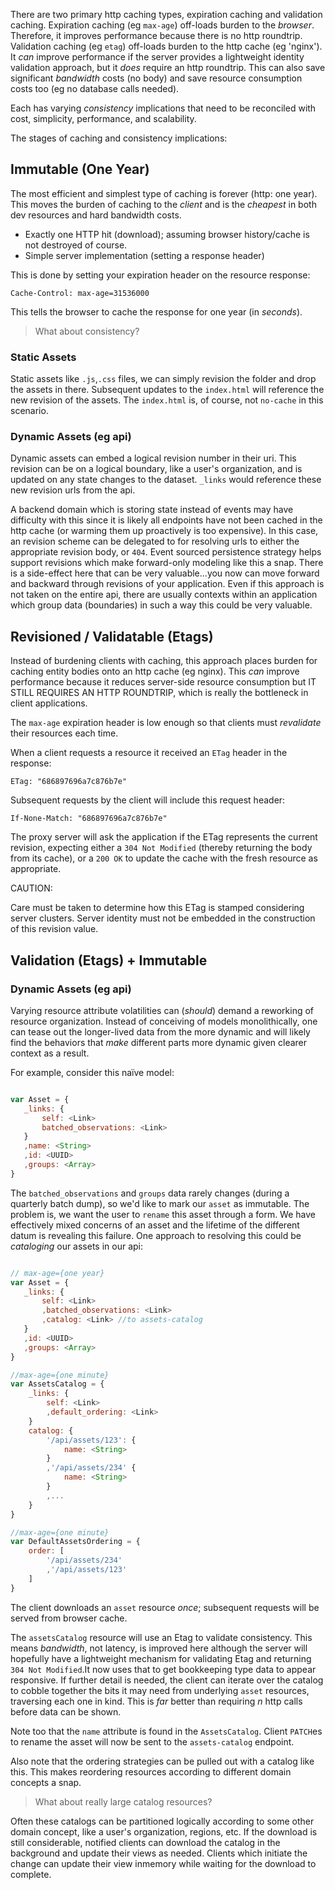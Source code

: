 There are two primary http caching types, expiration caching and validation caching. 
Expiration caching (eg `max-age`) off-loads burden to the _browser_. Therefore, it improves performance because there is no 
http roundtrip.
Validation caching (eg `etag`) off-loads burden to the http cache (eg 'nginx'). It _can_ improve performance if the server provides
a lightweight identity validation approach, but it _does_ require an http roundtrip. This can also save significant _bandwidth_ costs (no body) and
save resource consumption costs too (eg no database calls needed).

Each has varying _consistency_ implications that need to be reconciled with cost, simplicity, performance, and scalability.

The stages of caching and consistency implications:

## Immutable (One Year)

The most efficient and simplest type of caching is forever (http: one year).
This moves the burden of caching to the _client_ and is the _cheapest_ in both dev resources and hard bandwidth costs.

* Exactly one HTTP hit (download); assuming browser history/cache is not destroyed of course.
* Simple server implementation (setting a response header)

This is done by setting your expiration header on the resource response:

    Cache-Control: max-age=31536000

This tells the browser to cache the response for one year (in _seconds_).

> What about consistency?

### Static Assets

Static assets like `.js`,`.css` files, we can simply revision the folder and drop the assets in there.
Subsequent updates to the `index.html` will reference the new revision of the assets.
The `index.html` is, of course, not `no-cache` in this scenario.

### Dynamic Assets (eg api)

Dynamic assets can embed a logical revision number in their uri. 
This revision can be on a logical boundary, like a user's organization, and is updated on any state changes
to the dataset.
`_links` would reference these new revision urls from the api. 

A backend domain which is storing state instead of events may have difficulty with this since it is likely all endpoints have not
been cached in the http cache (or warming them up proactively is too expensive). In this case, an revision scheme can be delegated to 
for resolving urls to either the appropriate revision body, or `404`.
Event sourced persistence strategy helps support revisions which make forward-only modeling like this a snap. 
There is a side-effect here that can be very valuable...you now can move forward and backward through revisions of your application.
Even if this approach is not taken on the entire api, there are usually contexts within an application which group data (boundaries)
in such a way this could be very valuable.

## Revisioned / Validatable (Etags)

Instead of burdening clients with caching, this approach places burden for caching entity bodies onto an http cache (eg nginx).
This _can_ improve performance because it reduces server-side resource consumption but IT STILL REQUIRES AN HTTP ROUNDTRIP, which is
really the bottleneck in client applications.

The `max-age` expiration header is low enough so that clients must _revalidate_ their resources each time.

When a client requests a resource it received an `ETag` header in the response:

    ETag: "686897696a7c876b7e"


Subsequent requests by the client will include this request header:

    If-None-Match: "686897696a7c876b7e"

The proxy server will ask the application if the ETag represents the current revision, expecting either a `304 Not Modified` (thereby returning the 
body from its cache), or a `200 OK` to update the cache with the fresh resource as appropriate.

CAUTION:

Care must be taken to determine how this ETag is stamped considering server clusters. Server identity must not be embedded in the construction of this revision value.


## Validation (Etags) + Immutable

### Dynamic Assets (eg api)

Varying resource attribute volatilities can (_should_) demand a reworking of resource organization. 
Instead of conceiving of models monolithically, one can tease out the longer-lived data from the more dynamic and will likely
find the behaviors that _make_ different parts more dynamic given clearer context as a result.

For example, consider this naïve model:

```js

var Asset = {
   _links: {
       self: <Link>
       batched_observations: <Link>
   }
   ,name: <String>
   ,id: <UUID>
   ,groups: <Array>
}

```

The `batched_observations` and `groups` data rarely changes (during a quarterly batch dump), so we'd like to mark our `asset` as immutable.
The problem is, we want the user to `rename` this asset through a form. We have effectively mixed concerns of an asset and the lifetime of the different datum is
revealing this failure. One approach to resolving this could be _cataloging_ our assets in our api:


```js

// max-age={one year}
var Asset = {
   _links: {
       self: <Link>
       ,batched_observations: <Link>
       ,catalog: <Link> //to assets-catalog
   }
   ,id: <UUID>
   ,groups: <Array>
}

//max-age={one minute}
var AssetsCatalog = {
    _links: {
        self: <Link>
        ,default_ordering: <Link>
    }
    catalog: {
        '/api/assets/123': {
            name: <String>
        }
        ,'/api/assets/234' {
            name: <String>
        }
        ,...
    }
}

//max-age={one minute}
var DefaultAssetsOrdering = {
    order: [
        '/api/assets/234'
        ,'/api/assets/123'
    ]
}

```

The client downloads an  `asset` resource _once_; subsequent requests will be served from browser cache.

The `assetsCatalog` resource will use an Etag to validate consistency. This means _bandwidth_, not latency, is improved here although the server
will hopefully have a lightweight mechanism for validating Etag and returning `304 Not Modified`.It now uses that to get bookkeeping type data
to appear responsive. If further detail is needed, the client can iterate over the catalog to cobble together the bits it may need from underlying 
`asset` resources, traversing each one in kind. This is _far_ better than requiring _n_ http calls before data can be shown.

Note too that the `name` attribute is found in the `AssetsCatalog`. 
Client `PATCH`es to rename the asset will now be sent to the `assets-catalog` endpoint.

Also note that the ordering strategies can be pulled out with a catalog like this.
This makes reordering resources according to different domain concepts a snap.

> What about really large catalog resources?

Often these catalogs can be partitioned logically according to some other domain concept, like a user's 
organization, regions, etc. If the download is still considerable, notified clients can download the catalog
in the background and update their views as needed. Clients which initiate the change can update their view inmemory while
waiting for the download to complete.
